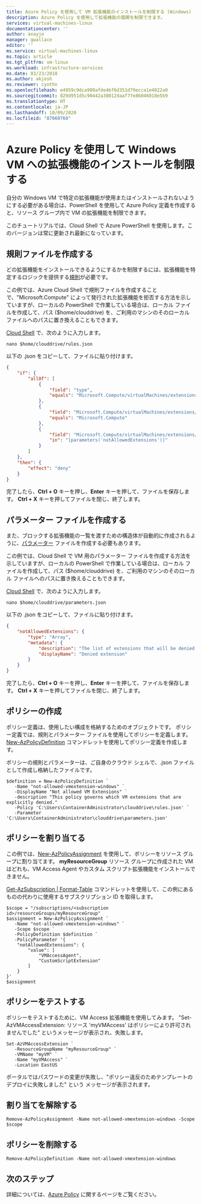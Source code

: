 ```yaml
---
title: Azure Policy を使用して VM 拡張機能のインストールを制限する (Windows)
description: Azure Policy を使用して拡張機能の展開を制限できます。
services: virtual-machines-linux
documentationcenter: ''
author: axayjo
manager: gwallace
editor: ''
ms.service: virtual-machines-linux
ms.topic: article
ms.tgt_pltfrm: vm-linux
ms.workload: infrastructure-services
ms.date: 03/23/2018
ms.author: akjosh
ms.reviewer: cynthn
ms.openlocfilehash: e4959c9dca909afde4bf6d351d79ecca1e4022a0
ms.sourcegitcommit: 829d951d5c90442a38012daaf77e86046018e5b9
ms.translationtype: HT
ms.contentlocale: ja-JP
ms.lasthandoff: 10/09/2020
ms.locfileid: "87069760"
---
```

# <a name="use-azure-policy-to-restrict-extensions-installation-on-windows-vms"></a>Azure Policy を使用して Windows VM への拡張機能のインストールを制限する

自分の Windows VM で特定の拡張機能が使用またはインストールされないようにする必要がある場合は、PowerShell を使用して Azure Policy 定義を作成すると、リソース グループ内で VM の拡張機能を制限できます。 

このチュートリアルでは、Cloud Shell で Azure PowerShell を使用します。このバージョンは常に更新され最新になっています。 

 

## <a name="create-a-rules-file"></a>規則ファイルを作成する

どの拡張機能をインストールできるようにするかを制限するには、拡張機能を特定するロジックを提供する[規則](../../governance/policy/concepts/definition-structure.md#policy-rule)が必要です。

この例では、Azure Cloud Shell で規則ファイルを作成することで、"Microsoft.Compute" によって発行された拡張機能を拒否する方法を示していますが、ローカルの PowerShell で作業している場合は、ローカル ファイルを作成して、パス ($home/clouddrive) を、ご利用のマシンのそのローカル ファイルへのパスに置き換えることもできます。

[Cloud Shell](https://shell.azure.com/powershell) で、次のように入力します。

```azurepowershell-interactive
nano $home/clouddrive/rules.json
```

以下の .json をコピーして、ファイルに貼り付けます。

```json
{
    "if": {
        "allOf": [
            {
                "field": "type",
                "equals": "Microsoft.Compute/virtualMachines/extensions"
            },
            {
                "field": "Microsoft.Compute/virtualMachines/extensions/publisher",
                "equals": "Microsoft.Compute"
            },
            {
                "field": "Microsoft.Compute/virtualMachines/extensions/type",
                "in": "[parameters('notAllowedExtensions')]"
            }
        ]
    },
    "then": {
        "effect": "deny"
    }
}
```

完了したら、**Ctrl + O** キーを押し、**Enter** キーを押して、ファイルを保存します。 **Ctrl + X** キーを押してファイルを閉じ、終了します。

## <a name="create-a-parameters-file"></a>パラメーター ファイルを作成する

また、ブロックする拡張機能の一覧を渡すための構造体が自動的に作成されるように、[パラメーター](../../governance/policy/concepts/definition-structure.md#parameters) ファイルを作成する必要もあります。 

この例では、Cloud Shell で VM 用のパラメーター ファイルを作成する方法を示していますが、ローカルの PowerShell で作業している場合は、ローカル ファイルを作成して、パス ($home/clouddrive) を、ご利用のマシンのそのローカル ファイルへのパスに置き換えることもできます。

[Cloud Shell](https://shell.azure.com/powershell) で、次のように入力します。

```azurepowershell-interactive
nano $home/clouddrive/parameters.json
```

以下の .json をコピーして、ファイルに貼り付けます。

```json
{
    "notAllowedExtensions": {
        "type": "Array",
        "metadata": {
            "description": "The list of extensions that will be denied.",
            "displayName": "Denied extension"
        }
    }
}
```

完了したら、**Ctrl + O** キーを押し、**Enter** キーを押して、ファイルを保存します。 **Ctrl + X** キーを押してファイルを閉じ、終了します。

## <a name="create-the-policy"></a>ポリシーの作成

ポリシー定義は、使用したい構成を格納するためのオブジェクトです。 ポリシー定義では、規則とパラメーター ファイルを使用してポリシーを定義します。 [New-AzPolicyDefinition](/powershell/module/az.resources/new-azpolicydefinition) コマンドレットを使用してポリシー定義を作成します。

 ポリシーの規則とパラメーターは、ご自身のクラウド シェルで、.json ファイルとして作成し格納したファイルです。


```azurepowershell-interactive
$definition = New-AzPolicyDefinition `
   -Name "not-allowed-vmextension-windows" `
   -DisplayName "Not allowed VM Extensions" `
   -description "This policy governs which VM extensions that are explicitly denied."   `
   -Policy 'C:\Users\ContainerAdministrator\clouddrive\rules.json' `
   -Parameter 'C:\Users\ContainerAdministrator\clouddrive\parameters.json'
```




## <a name="assign-the-policy"></a>ポリシーを割り当てる

この例では、[New-AzPolicyAssignment](/powershell/module/az.resources/new-azpolicyassignment) を使用して、ポリシーをリソース グループに割り当てます。 **myResourceGroup** リソース グループに作成された VM はどれも、VM Access Agent やカスタム スクリプト拡張機能をインストールできません。 

[Get-AzSubscription | Format-Table](/powershell/module/az.accounts/get-azsubscription) コマンドレットを使用して、この例にあるものの代わりに使用するサブスクリプション ID を取得します。

```azurepowershell-interactive
$scope = "/subscriptions/<subscription id>/resourceGroups/myResourceGroup"
$assignment = New-AzPolicyAssignment `
   -Name "not-allowed-vmextension-windows" `
   -Scope $scope `
   -PolicyDefinition $definition `
   -PolicyParameter '{
    "notAllowedExtensions": {
        "value": [
            "VMAccessAgent",
            "CustomScriptExtension"
        ]
    }
}'
$assignment
```

## <a name="test-the-policy"></a>ポリシーをテストする

ポリシーをテストするために、VM Access 拡張機能を使用してみます。 "Set-AzVMAccessExtension: リソース 'myVMAccess' はポリシーにより許可されませんでした" というメッセージが表示され、失敗します。

```azurepowershell-interactive
Set-AzVMAccessExtension `
   -ResourceGroupName "myResourceGroup" `
   -VMName "myVM" `
   -Name "myVMAccess" `
   -Location EastUS 
```

ポータルではパスワードの変更が失敗し、"ポリシー違反のためテンプレートのデプロイに失敗しました" という メッセージが表示されます。

## <a name="remove-the-assignment"></a>割り当てを解除する

```azurepowershell-interactive
Remove-AzPolicyAssignment -Name not-allowed-vmextension-windows -Scope $scope
```

## <a name="remove-the-policy"></a>ポリシーを削除する

```azurepowershell-interactive
Remove-AzPolicyDefinition -Name not-allowed-vmextension-windows
```
    
## <a name="next-steps"></a>次のステップ
詳細については、[Azure Policy](../../governance/policy/overview.md) に関するページをご覧ください。
